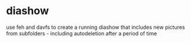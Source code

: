 # diashow
use feh and davfs to create a running diashow that includes new pictures from subfolders - including autodeletion after a period of time
